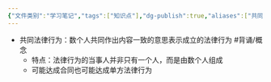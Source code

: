 ```yaml
---
{"文件类别":"学习笔记","tags":["知识点"],"dg-publish":true,"aliases":["共同行为"],"permalink":"/学习笔记studyup/知识点cheese/共同法律行为/","dgPassFrontmatter":true,"noteIcon":"","created":"2024-10-13T17:06:54.916+08:00","updated":"2024-10-13T17:16:47.770+08:00"}
---
```


- 共同法律行为：数个人共同作出内容一致的意思表示成立的法律行为 #背诵/概念 
	- 特点：法律行为的当事人并非只有一个人，而是由数个人组成
	- 可能达成合同也可能达成单方法律行为